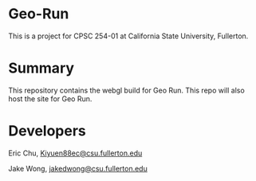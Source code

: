 # Geo-Run

This is a project for CPSC 254-01 at California State University, Fullerton. 

<h1>Summary</h1>

This repository contains the webgl build for Geo Run. This repo will also host the site for Geo Run.

<h1>Developers</h1>

Eric Chu, Kiyuen88ec@csu.fullerton.edu

Jake Wong, jakedwong@csu.fullerton.edu
